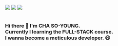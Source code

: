 <a href="https://blog.naver.com/2124524" target="_blank"><img src="https://img.shields.io/badge/Naver-03C75A?style=square&logo=blog&logoColor=white"/></a>
<a href="2124524@gmail.com" target="_blank"><img src="https://img.shields.io/badge/Gmail-EA4335?style=square&logo=2124524@gmail.com&logoColor=white"/></a>
<a href="2124524@gmail.com" target="_blank"><img src="https://img.shields.io/badge/Instagram-E4405F?style=square&logo=s_y_415&logoColor=white"/></a>
<br><br>
### Hi there 👋 I'm CHA SO-YOUNG. <br> Currently I learning the FULL-STACK course. <br> I wanna become a meticulous developer. 😄

<!--
**Eumnya415/Eumnya415** is a ✨ _special_ ✨ repository because its `README.md` (this file) appears on your GitHub profile.

Here are some ideas to get you started:

- 🔭 I’m currently working on ...
- 🌱 I’m currently learning ...
- 👯 I’m looking to collaborate on ...
- 🤔 I’m looking for help with ...
- 💬 Ask me about ...
- 📫 How to reach me: ...
- 😄 Pronouns: ...
- ⚡ Fun fact: ...
-->
